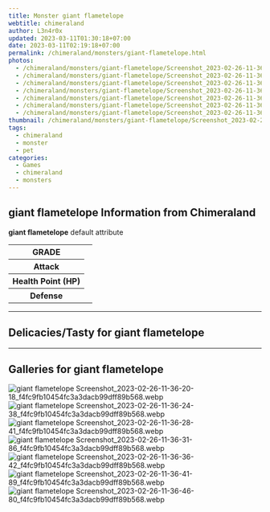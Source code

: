 ```yaml
---
title: Monster giant flametelope
webtitle: chimeraland
author: L3n4r0x
updated: 2023-03-11T01:30:18+07:00
date: 2023-03-11T02:19:18+07:00
permalink: /chimeraland/monsters/giant-flametelope.html
photos:
  - /chimeraland/monsters/giant-flametelope/Screenshot_2023-02-26-11-36-20-18_f4fc9fb10454fc3a3dacb99dff89b568.webp
  - /chimeraland/monsters/giant-flametelope/Screenshot_2023-02-26-11-36-24-38_f4fc9fb10454fc3a3dacb99dff89b568.webp
  - /chimeraland/monsters/giant-flametelope/Screenshot_2023-02-26-11-36-28-41_f4fc9fb10454fc3a3dacb99dff89b568.webp
  - /chimeraland/monsters/giant-flametelope/Screenshot_2023-02-26-11-36-31-86_f4fc9fb10454fc3a3dacb99dff89b568.webp
  - /chimeraland/monsters/giant-flametelope/Screenshot_2023-02-26-11-36-36-42_f4fc9fb10454fc3a3dacb99dff89b568.webp
  - /chimeraland/monsters/giant-flametelope/Screenshot_2023-02-26-11-36-41-89_f4fc9fb10454fc3a3dacb99dff89b568.webp
  - /chimeraland/monsters/giant-flametelope/Screenshot_2023-02-26-11-36-46-80_f4fc9fb10454fc3a3dacb99dff89b568.webp
thumbnail: /chimeraland/monsters/giant-flametelope/Screenshot_2023-02-26-11-36-20-18_f4fc9fb10454fc3a3dacb99dff89b568.webp
tags:
  - chimeraland
  - monster
  - pet
categories:
  - Games
  - chimeraland
  - monsters
---
```


<section id="bootstrap-wrapper"><link rel="stylesheet" href="https://rawcdn.githack.com/dimaslanjaka/Web-Manajemen/0c3b5aa1813bd4abcd2c11bf3e37928b15c28664/css/bootstrap-5-3-0-alpha3-wrapper.css"/><h2 id="attribute">giant flametelope Information from Chimeraland</h2><p><b>giant flametelope</b> default attribute <table><tr><th>GRADE</th><td></td></tr><tr><th>Attack</th><td></td></tr><tr><th>Health Point (HP)</th><td></td></tr><tr><th>Defense</th><td></td></tr></table></p><hr/><h2 id="delicacies">Delicacies/Tasty for giant flametelope</h2><div class="bg-dark text-light"></div><hr/><div id="gallery"><h2>Galleries for giant flametelope</h2><div class="row"><div class="col-lg-6 col-12"><img src="/chimeraland/monsters/giant-flametelope/Screenshot_2023-02-26-11-36-20-18_f4fc9fb10454fc3a3dacb99dff89b568.webp" alt="giant flametelope Screenshot_2023-02-26-11-36-20-18_f4fc9fb10454fc3a3dacb99dff89b568.webp"/></div><div class="col-lg-6 col-12"><img src="/chimeraland/monsters/giant-flametelope/Screenshot_2023-02-26-11-36-24-38_f4fc9fb10454fc3a3dacb99dff89b568.webp" alt="giant flametelope Screenshot_2023-02-26-11-36-24-38_f4fc9fb10454fc3a3dacb99dff89b568.webp"/></div><div class="col-lg-6 col-12"><img src="/chimeraland/monsters/giant-flametelope/Screenshot_2023-02-26-11-36-28-41_f4fc9fb10454fc3a3dacb99dff89b568.webp" alt="giant flametelope Screenshot_2023-02-26-11-36-28-41_f4fc9fb10454fc3a3dacb99dff89b568.webp"/></div><div class="col-lg-6 col-12"><img src="/chimeraland/monsters/giant-flametelope/Screenshot_2023-02-26-11-36-31-86_f4fc9fb10454fc3a3dacb99dff89b568.webp" alt="giant flametelope Screenshot_2023-02-26-11-36-31-86_f4fc9fb10454fc3a3dacb99dff89b568.webp"/></div><div class="col-lg-6 col-12"><img src="/chimeraland/monsters/giant-flametelope/Screenshot_2023-02-26-11-36-36-42_f4fc9fb10454fc3a3dacb99dff89b568.webp" alt="giant flametelope Screenshot_2023-02-26-11-36-36-42_f4fc9fb10454fc3a3dacb99dff89b568.webp"/></div><div class="col-lg-6 col-12"><img src="/chimeraland/monsters/giant-flametelope/Screenshot_2023-02-26-11-36-41-89_f4fc9fb10454fc3a3dacb99dff89b568.webp" alt="giant flametelope Screenshot_2023-02-26-11-36-41-89_f4fc9fb10454fc3a3dacb99dff89b568.webp"/></div><div class="col-lg-6 col-12"><img src="/chimeraland/monsters/giant-flametelope/Screenshot_2023-02-26-11-36-46-80_f4fc9fb10454fc3a3dacb99dff89b568.webp" alt="giant flametelope Screenshot_2023-02-26-11-36-46-80_f4fc9fb10454fc3a3dacb99dff89b568.webp"/></div></div></div></section>
